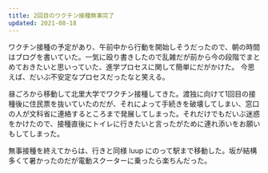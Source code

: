 ```yaml
---
title: 2回目のワクチン接種無事完了
updated: 2021-08-18
---
```


ワクチン接種の予定があり、午前中から行動を開始しそうだったので、朝の時間はブログを書いていた。一気に殴り書きしたので乱雑だが前から今の段階でまとめておきたいと思いっていた、進学プロセスに関して簡単にだがかけた。
今思えば、だいぶ不安定なプロセスだったなと笑える。

昼ごろから移動して北里大学でワクチン接種してきた。渡独に向けて1回目の接種後に住民票を抜いていたのだが、それによって手続きを破壊してしまい、窓口の人が文科省に連絡するところまで発展してしまった。それだけでもだいぶ迷惑をかけたので、接種直後にトイレに行きたいと言ったがために連れ添いをお願いもしてしまった。

無事接種を終えてからは、行きと同様 luup にのって駅まで移動した。坂が結構多くて暑かったのだが電動スクーターに乗ったら楽ちんだった。

